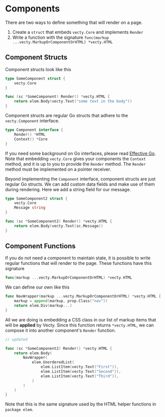 # Components

There are two ways to define something that will render on a page.

1. Create a `struct` that embeds `vecty.Core` and implements `Render`
2. Write a function with the signature `func(markup ...vecty.MarkupOrComponentOrHTML) *vecty.HTML`

## Component Structs

Component structs look like this

```go
type SomeComponent struct {
    vecty.Core
}

func (sc *SomeComponent) Render() *vecty.HTML {
    return elem.Body(vecty.Text("some text in the body"))
}
```

Component structs are regular Go structs that adhere to the `vecty.Component` 
interface. 

```go
type Component interface {
	Render() *HTML
	Context() *Core
}
```

If you need some background on Go interfaces, please read [Effective Go](https://golang.org/doc/effective_go.html#interfaces_and_types).
Note that embedding `vecty.Core` gives your components the `Context` method,
and it is up to you to provide the `Render` method. The `Render` method must
be implemented on a pointer receiver.

Beyond implementing the `Component` interface, component structs are just regular
Go structs. We can add custom data fields and make use of them during rendering.
Here we add a string field for our message.

```go
type SomeComponent2 struct {
    vecty.Core
    Message string
}

func (sc *SomeComponent2) Render() *vecty.HTML {
    return elem.Body(vecty.Text(sc.Message))
}
```

## Component Functions

If you do not need a component to maintain state, it is possible to write
regular functions that will render to the page. These functions have this
signature

```go
func(markup ...vecty.MarkupOrComponentOrHTML) *vecty.HTML
```

We can define our own like this

```go
func NavWrapper(markup ...vecty.MarkupOrComponentOrHTML) *vecty.HTML {
	markup = append(markup, prop.Class("nav"))
	return elem.Div(markup...)
}
```

All we are doing is embedding a CSS class in our list of markup items that
will be **applied** by Vecty. Since this function returns `*vecty.HTML`, 
we can compose it into another component's `Render` function.

```go
// updated

func (sc *SomeComponent2) Render() *vecty.HTML {
    return elem.Body(
        NavWrapper(
            elem.UnorderedList(
                elem.ListItem(vecty.Text("First")),
                elem.ListItem(vecty.Text("Second")),
                elem.ListItem(vecty.Text("Third")),
            )
        )
    )
}
```

Note that this is the same signature used by the HTML helper functions 
in `package elem`. 
